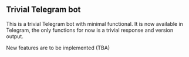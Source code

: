 ## Trivial Telegram bot

This is a trivial Telegram bot with minimal functional.
It is now available in Telegram, the only functions for now is a trivial response and version output.

New features are to be implemented (TBA)
